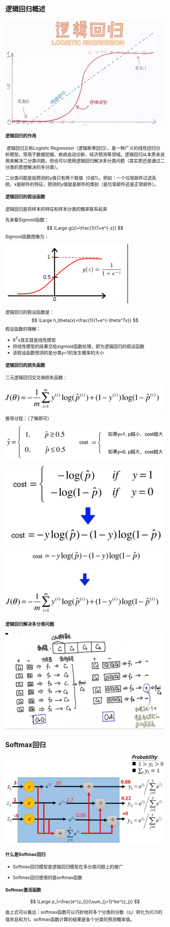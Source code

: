 ## 逻辑回归概述

![image-20220513213450957](imgs\image-20220513213450957.png)



#### 逻辑回归的作用


​      逻辑回归又称Logistic Regression（逻辑斯蒂回归），是一种广义的线性回归分析模型，常用于数据挖掘、疾病自动诊断、经济预测等领域。逻辑回归从本质来说用来解决二分类问题，但也可以使用逻辑回归解决多分类问题（其实质还是通过二分类的思想解决的多分类）。

​      二分类问题是指预测的y值只有两个取值（0或1）。例如：一个垃圾邮件过滤系统，x是邮件的特征，预测的y值就是邮件的类别（是垃圾邮件还是正常邮件）。



#### 逻辑回归的假设函数

逻辑回归是将样本的特征和样本分类的概率联系起来

先来看Sigmoid函数：
$$
\Large g(z)=\frac{1}{1+e^{-z}}
$$
Sigmoid函数图像为：

![image-20220513214415328](imgs\image-20220513214415328.png)

逻辑回归的假设函数是：
$$
\Large h_\theta(x)=\frac{1}{1+e^{-\theta^Tx}}
$$
 假设函数的理解：

- θ<sup>T</sup>x其实就是线性模型
- 将线性模型的结果交给sigmoid函数处理，即为逻辑回归的假设函数
- 该假设函数预测的是分类y=1的发生概率的大小



#### 逻辑回归的损失函数

二元逻辑回归交叉熵损失函数：

![1686449273110](imgs\1686449273110.png)



推导过程：（了解即可）

![1686449172122](imgs\1686449172122.png)

![1686449202946](imgs\1686449202946.png)

![1686449226022](imgs\1686449226022.png)







#### 逻辑回归解决多分类问题

![1686453880433](imgs\1686453880433.png)





## Softmax回归

![image-20220604175237972](imgs/image-20220604175237972.png)



#### 什么是Softmax回归

- Softmax回归模型是逻辑回归模型在多分类问题上的推广

- Softmax回归使用的是softmax函数

  



#### Softmax激活函数

$$
\Large p_l=\frac{e^{z_l}}{\sum_{j=1}^ke^{z_j}}
$$

由上式可以看出：softmax函数可以巧妙地将多个分类的分数（z<sub>l</sub>）转化为(0,1)的值并且和为1。softmax函数计算的结果是各个分类的预测概率值。
